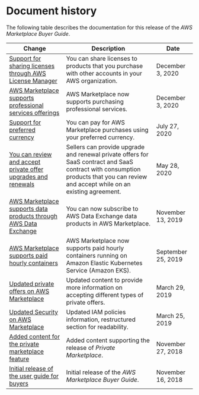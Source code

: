 # Document history<a name="document-history"></a>

The following table describes the documentation for this release of the *AWS Marketplace Buyer Guide*\.

| Change | Description | Date | 
| --- |--- |--- |
| [Support for sharing licenses through AWS License Manager](https://docs.aws.amazon.com/marketplace/latest/buyerguide/organizations-sharing.html) | You can share licenses to products that you purchase with other accounts in your AWS organization\. | December 3, 2020 | 
| [AWS Marketplace supports professional services offerings](https://docs.aws.amazon.com/marketplace/latest/buyerguide/buyer-proserv-products.html) | AWS Marketplace now supports purchasing professional services\. | December 3, 2020 | 
| [Support for preferred currency](https://docs.aws.amazon.com/marketplace/latest/buyerguide/buyer-paying-for-products.html) | You can pay for AWS Marketplace purchases using your preferred currency\. | July 27, 2020 | 
| [You can review and accept private offer upgrades and renewals](https://docs.aws.amazon.com/marketplace/latest/buyerguide/buyer-private-offers.html) | Sellers can provide upgrade and renewal private offers for SaaS contract and SaaS contract with consumption products that you can review and accept while on an existing agreement\. | May 28, 2020 | 
| [AWS Marketplace supports data products through AWS Data Exchange](https://docs.aws.amazon.com/data-exchange/latest/userguide/subscribe-to-data-sets.html) | You can now subscribe to AWS Data Exchange data products in AWS Marketplace\. | November 13, 2019 | 
| [AWS Marketplace supports paid hourly containers](https://docs.aws.amazon.com/marketplace/latest/buyerguide/buyer-what-is-aws-marketplace-for-containers.html) | AWS Marketplace now supports paid hourly containers running on Amazon Elastic Kubernetes Service \(Amazon EKS\)\. | September 25, 2019 | 
| [Updated private offers on AWS Marketplace](https://docs.aws.amazon.com/marketplace/latest/buyerguide/buyer-private-offers.html) | Updated content to provide more information on accepting different types of private offers\. | March 29, 2019 | 
| [Updated Security on AWS Marketplace](https://docs.aws.amazon.com/marketplace/latest/buyerguide/buyer-security.html) | Updated IAM policies information, restructured section for readability\. | March 25, 2019 | 
| [Added content for the private marketplace feature](https://docs.aws.amazon.com/marketplace/latest/buyerguide/private-marketplace.html) | Added content supporting the release of *Private Marketplace*\. | November 27, 2018 | 
| [Initial release of the user guide for buyers](https://docs.aws.amazon.com/marketplace/latest/buyerguide/) | Initial release of the *AWS Marketplace Buyer Guide*\. | November 16, 2018 | 
